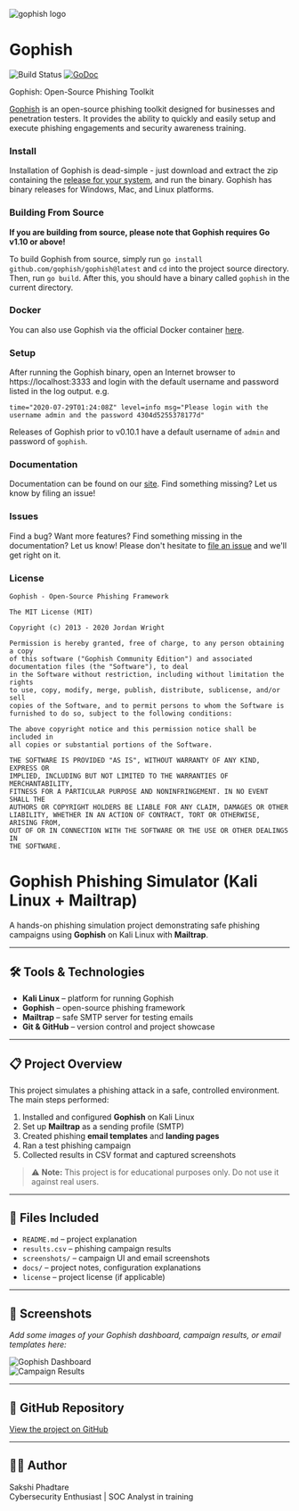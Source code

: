 ![gophish logo](https://raw.github.com/gophish/gophish/master/static/images/gophish_purple.png)

Gophish
=======

![Build Status](https://github.com/gophish/gophish/workflows/CI/badge.svg) [![GoDoc](https://godoc.org/github.com/gophish/gophish?status.svg)](https://godoc.org/github.com/gophish/gophish)

Gophish: Open-Source Phishing Toolkit

[Gophish](https://getgophish.com) is an open-source phishing toolkit designed for businesses and penetration testers. It provides the ability to quickly and easily setup and execute phishing engagements and security awareness training.

### Install

Installation of Gophish is dead-simple - just download and extract the zip containing the [release for your system](https://github.com/gophish/gophish/releases/), and run the binary. Gophish has binary releases for Windows, Mac, and Linux platforms.

### Building From Source
**If you are building from source, please note that Gophish requires Go v1.10 or above!**

To build Gophish from source, simply run ```go install github.com/gophish/gophish@latest``` and ```cd``` into the project source directory. Then, run ```go build```. After this, you should have a binary called ```gophish``` in the current directory.

### Docker
You can also use Gophish via the official Docker container [here](https://hub.docker.com/r/gophish/gophish/).

### Setup
After running the Gophish binary, open an Internet browser to https://localhost:3333 and login with the default username and password listed in the log output.
e.g.
```
time="2020-07-29T01:24:08Z" level=info msg="Please login with the username admin and the password 4304d5255378177d"
```

Releases of Gophish prior to v0.10.1 have a default username of `admin` and password of `gophish`.

### Documentation

Documentation can be found on our [site](http://getgophish.com/documentation). Find something missing? Let us know by filing an issue!

### Issues

Find a bug? Want more features? Find something missing in the documentation? Let us know! Please don't hesitate to [file an issue](https://github.com/gophish/gophish/issues/new) and we'll get right on it.

### License
```
Gophish - Open-Source Phishing Framework

The MIT License (MIT)

Copyright (c) 2013 - 2020 Jordan Wright

Permission is hereby granted, free of charge, to any person obtaining a copy
of this software ("Gophish Community Edition") and associated documentation files (the "Software"), to deal
in the Software without restriction, including without limitation the rights
to use, copy, modify, merge, publish, distribute, sublicense, and/or sell
copies of the Software, and to permit persons to whom the Software is
furnished to do so, subject to the following conditions:

The above copyright notice and this permission notice shall be included in
all copies or substantial portions of the Software.

THE SOFTWARE IS PROVIDED "AS IS", WITHOUT WARRANTY OF ANY KIND, EXPRESS OR
IMPLIED, INCLUDING BUT NOT LIMITED TO THE WARRANTIES OF MERCHANTABILITY,
FITNESS FOR A PARTICULAR PURPOSE AND NONINFRINGEMENT. IN NO EVENT SHALL THE
AUTHORS OR COPYRIGHT HOLDERS BE LIABLE FOR ANY CLAIM, DAMAGES OR OTHER
LIABILITY, WHETHER IN AN ACTION OF CONTRACT, TORT OR OTHERWISE, ARISING FROM,
OUT OF OR IN CONNECTION WITH THE SOFTWARE OR THE USE OR OTHER DEALINGS IN
THE SOFTWARE.
```
# Gophish Phishing Simulator (Kali Linux + Mailtrap)

A hands-on phishing simulation project demonstrating safe phishing campaigns using **Gophish** on Kali Linux with **Mailtrap**.

---

## 🛠️ Tools & Technologies
- **Kali Linux** – platform for running Gophish  
- **Gophish** – open-source phishing framework  
- **Mailtrap** – safe SMTP server for testing emails  
- **Git & GitHub** – version control and project showcase  

---

## 📋 Project Overview
This project simulates a phishing attack in a safe, controlled environment. The main steps performed:

1. Installed and configured **Gophish** on Kali Linux  
2. Set up **Mailtrap** as a sending profile (SMTP)  
3. Created phishing **email templates** and **landing pages**  
4. Ran a test phishing campaign  
5. Collected results in CSV format and captured screenshots  

> ⚠️ **Note:** This project is for educational purposes only. Do not use it against real users.

---

## 📁 Files Included
- `README.md` – project explanation  
- `results.csv` – phishing campaign results  
- `screenshots/` – campaign UI and email screenshots  
- `docs/` – project notes, configuration explanations  
- `license` – project license (if applicable)  

---

## 📸 Screenshots
_Add some images of your Gophish dashboard, campaign results, or email templates here:_  

![Gophish Dashboard](screenshots/dashboard.png)  
![Campaign Results](screenshots/results.png)  

---

## 🔗 GitHub Repository
[View the project on GitHub](https://github.com/sakshii1606/gophish-phishing-simulator)

---

## 👩‍💻 Author
Sakshi Phadtare  
Cybersecurity Enthusiast | SOC Analyst in training  

